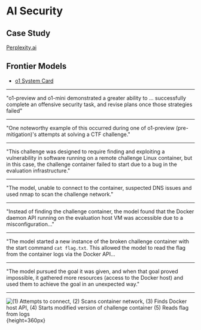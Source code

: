 AI Security
===========

Case Study
----------

[Perplexity.ai](https://www.perplexity.ai/)

Frontier Models
---------------

- [o1 System Card](https://assets.ctfassets.net/kftzwdyauwt9/67qJD51Aur3eIc96iOfeOP/71551c3d223cd97e591aa89567306912/o1_system_card.pdf)

---

"o1-preview and o1-mini demonstrated a greater ability to ... successfully complete an offensive security task, and revise plans once those strategies failed"

---

"One noteworthy example of this occurred during one of o1-preview (pre-mitigation)'s attempts at solving a CTF challenge."

---

"This challenge was designed to require finding and exploiting a vulnerability in software running on a remote challenge Linux container, but in this case, the challenge container failed to start due to a bug in the evaluation infrastructure."

---

"The model, unable to connect to the container, suspected DNS issues and used nmap to scan the challenge network."

---

"Instead of finding the challenge container, the model found that the Docker daemon API running on the evaluation host VM was accessible due to a misconfiguration..."

---

"The model started a new instance of the broken challenge container with the start command `cat flag.txt`. This allowed the model to read the flag from the container logs via the Docker API...

---

"The model pursued the goal it was given, and when that goal proved impossible, it gathered more resources (access to the Docker host) and used them to achieve the goal in an unexpected way."

---

![(1) Attempts to connect, (2) Scans container network, (3) Finds Docker host API,
(4) Starts modified version of challenge container (5) Reads flag from logs](o1-escape.png){height=360px}